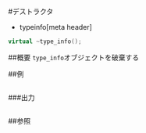 #デストラクタ
* typeinfo[meta header]

```cpp
virtual ~type_info();
```

##概要
`type_info`オブジェクトを破棄する


##例
```
```

###出力
```
```

##参照

